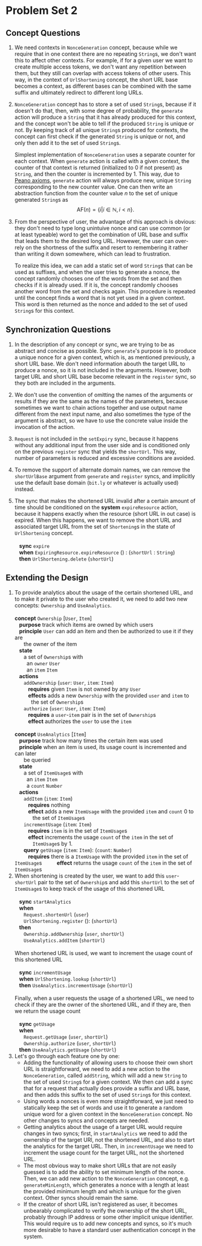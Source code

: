 # Problem Set 2

## Concept Questions

1. We need contexts in `NonceGeneration` concept, because while we require that in
   one context there are no repeating `String`s, we don't want this to affect other
   contexts. For example, if for a given user we want to create multiple access
   tokens, we don't want any repetition between them, but they still can overlap with
   access tokens of other users. This way, in the context of `UrlShortening` concept,
   the short URL base becomes a context, as different bases can be combined with the
   same suffix and ultimately redirect to different long URLs.
2. `NonceGeneration` concept has to store a set of used `String`s, because if it
   doesn't do that, then, with some degree of probability, the `generate` action will
   produce a `String` that it has already produced for this context, and the concept
   won't be able to tell if the produced `String` is unique or not. By keeping track
   of all unique `String`s produced for contexts, the concept can first check if the
   generated `String` is unique or not, and only then add it to the set of used
   `String`s.

   Simplest implementation of `NonceGeneration` uses a separate counter for each
   context. When `generate` action is called with a given context, the counter of
   that context is returned (initialized to 0 if not present) as `String`, and then
   the counter is incremented by 1. This way, due to
   [Peano axioms](https://en.wikipedia.org/wiki/Peano_axioms), `generate` action will
   always produce new, unique `String` corresponding to the new counter value. One
   can then write an abstraction function from the counter value $n$ to the set of
   unique generated `String`s as
   $$
   \text{AF}(n) = \{i | i \in \mathbb{N}, i < n\}.
   $$
3. From the perspective of user, the advantage of this approach is obvious: they don't
   need to type long unintuive nonce and can use common (or at least typeable) word
   to get the combination of URL base and suffix that leads them to the desired long
   URL. Howewer, the user can over-rely on the shortness of the suffix and resert
   to remembering it rather than writing it down somewhere, which can lead to
   frustration.

   To realize this idea, we can add a static set of word `String`s that can be used as
   suffixes, and when the user tries to generate a nonce, the concept randomly chooses
   one of the words from the set and then checks if it is already used. If it is,
   the concept randomly chooses another word from the set and checks again. This
   procedure is repeated until the concept finds a word that is not yet used in a
   given context. This word is then returned as the nonce and added to the set of
   used `String`s for this context.

## Synchronization Questions

1. In the description of any concept or sync, we are trying to be as abstract and
   concise as possible. Sync `generate`'s purpose is to produce a unique nonce for a
   given context, which is, as mentioned previously, a short URL base. We don't need
   information abouth the target URL to produce a nonce, so it is not included in the
   arguments. However, both target URL and short URL base become relevant in the
   `register` sync, so they both are included in the arguments.

2. We don't use the convention of omitting the names of the arguments or results if
   they are the same as the names of the parameters, because sometimes we want to
   chain actions together and use output name different from the next input name,
   and also sometimes the type of the argument is abstract, so we have to use the
   concrete value inside the invocation of the action.

3. `Request` is not included in the `setExpiry` sync, because it happens without any
   additional input from the user side and is conditioned only on the previous
   `register` sync that yields the `shortUrl`. This way, number of parameters is
   reduced and excessive conditions are avoided.

4. To remove the support of alternate domain names, we can remove the `shortUrlBase`
   argument from `generate` and `register` syncs, and implicitly use the default
   base domain (`bit.ly` or whatever is actually used) instead.

5. The sync that makes the shortened URL invalid after a certain amount of time should
   be conditioned on the **system** `expireResource` action, because it happens
   exactly when the resource (short URL in out case) is expired. When this happens,
   we want to remove the short URL and associated target URL from the set of
   `Shortening`s in the state of `UrlShortening` concept.\
   \
   **sync** `expire`\
   **when** `ExpiringResource.expireResource` () : (`shortUrl` : `String`)\
   **then** `UrlShortening.delete` (`shortUrl`)

## Extending the Design

1. To provide analytics about the usage of the certain shortened URL, and to make it
   private to the user who created it, we need to add two new concepts: `Ownership`
   and `UseAnalytics`.\
   \
   **concept** `Ownership` [`User`, `Item`]\
   **purpose** track which items are owned by which users\
   **principle** `User` can add an item and then be authorized to use it if they are\
      the owner of the item\
   **state**\
      a set of `Ownership`s with\
        an `owner` `User`\
        an `item` `Item`\
   **actions**\
      `addOwnership` (`user`: `User`, `item`: `Item`)\
         **requires** given `Item` is not owned by any `User`\
         **effects** adds a new `Ownership` with the provided `user` and `item` to\
           the set of `Ownership`s\
      `authorize` (`user`: `User`, `item`: `Item`)\
         **requires** a `user`-`item` pair is in the set of `Ownership`s\
         **effect** authorizes the `user` to use the `item`\
\
   **concept** `UseAnalytics` [`Item`]\
   **purpose** track how many times the certain item was used\
   **principle** when an item is used, its usage count is incremented and can later\
      be queried\
   **state**\
      a set of `ItemUsage`s with\
        an `item` `Item`\
        a `count` `Number`\
   **actions**\
      `addItem` (`item`: `Item`)\
         **requires** nothing\
         **effect** adds a new `ItemUsage` with the provided `item` and `count` 0 to\
            the set of `ItemUsage`s\
      `incrementUsage` (`item`: `Item`)\
         **requires** `item` is in the set of `ItemUsage`s\
         **effect** increments the usage `count` of the `item` in the set of\
            `ItemUsage`s by 1.\
      **query** `getUsage` (`item`: `Item`): (`count`: `Number`)\
         **requires** there is a `ItemUsage` with the provided `item` in the set of
            `ItemUsage`s
         **effect** returns the usage `count` of the `item` in the set of `ItemUsage`s
2. When shortening is created by the user, we want to add this `user`-`shortUrl` pair
   to the set of `Ownership`s and add this `shortUrl` to the set of `ItemUsage`s to
   keep track of the usage of this shortened URL\
   \
   **sync** `startAnalytics`\
   **when**\
      `Request.shortenUrl` (`user`)\
      `UrlShortening.register` (): (`shortUrl`)\
   **then**\
      `Ownership.addOwnership` (`user`, `shortUrl`)\
      `UseAnalytics.addItem` (`shortUrl`)\
   \
   When shortened URL is used, we want to increment the usage count of this shortened
   URL\
   \
   **sync** `incrementUsage`\
   **when** `UrlShortening.lookup` (`shortUrl`)\
   **then** `UseAnalytics.incrementUsage` (`shortUrl`)\
   \
   Finally, when a user requests the usage of a shortened URL, we need to check if
   they are the owner of the shortened URL, and if they are, then we return the usage
   count\
   \
   **sync** `getUsage`\
   **when**\
      `Request.getUsage` (`user`, `shortUrl`)\
      `Ownership.authorize` (`user`, `shortUrl`)\
   **then** `UseAnalytics.getUsage` (`shortUrl`)
3. Let's go through each feature one by one:
   - Adding the functionality of allowing users to choose their own short URL is
     straightforward, we need to add a new action to the `NonceGeneration`, called
     `addString`, which will add a new `String` to the set of used `String`s for a
      given context. We then can add a sync that for a request that actually does
      provide a suffix and URL base, and then adds this suffix to the set of used
      `String`s for this context.
   - Using words a nonces is even more straightforward, we just need to statically
     keep the set of words and use it to generate a random unique word for a given
     context in the `NonceGeneration` concept. No other changes to syncs and concepts
     are needed.
   - Getting analytics about the usage of a target URL would require changes in two
     syncs; first, in `startAnalytics` we need to add the ownership of the target URl,
     not the shortened URL, and also to start the analytics for the target URL. Then,
     in `incrementUsage` we need to increment the usage count for the target URL,
     not the shortened URL.
   - The most obvious way to make short URLs that are not easily guessed is to add
     the ability to set minimum length of the nonce. Then, we can add new action to
     the `NonceGeneration` concept, e.g. `generateMinLength`, which generates a nonce
     with a length at least the provided minimum length and which is unique for the
     given context. Other syncs should remain the same.
   - If the creator of short URL isn't registered as user, it becomes unbearably
     complicated to verify the ownership of the short URL, probably through IP address
     or some other implicit unique identifier. This would require us to add new
     concepts and syncs, so it's much more desirable to have a standard user
     authentication concept in the system.
